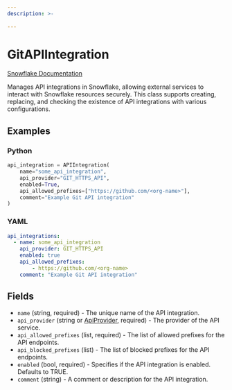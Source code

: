 ```yaml
---
description: >-
  
---
```


# GitAPIIntegration

[Snowflake Documentation](https://docs.snowflake.com/en/sql-reference/sql/create-api-integration)

Manages API integrations in Snowflake, allowing external services to interact with Snowflake resources securely.
This class supports creating, replacing, and checking the existence of API integrations with various configurations.


## Examples

### Python

```python
api_integration = APIIntegration(
    name="some_api_integration",
    api_provider="GIT_HTTPS_API",
    enabled=True,
    api_allowed_prefixes=["https://github.com/<org-name>"],
    comment="Example Git API integration"
)
```


### YAML

```yaml
api_integrations:
  - name: some_api_integration
    api_provider: GIT_HTTPS_API
    enabled: true
    api_allowed_prefixes:
        - https://github.com/<org-name>
    comment: "Example Git API integration"
```


## Fields

* `name` (string, required) - The unique name of the API integration.
* `api_provider` (string or [ApiProvider](api_provider.md), required) - The provider of the API service.
* `api_allowed_prefixes` (list, required) - The list of allowed prefixes for the API endpoints.
* `api_blocked_prefixes` (list) - The list of blocked prefixes for the API endpoints.
* `enabled` (bool, required) - Specifies if the API integration is enabled. Defaults to TRUE.
* `comment` (string) - A comment or description for the API integration.


